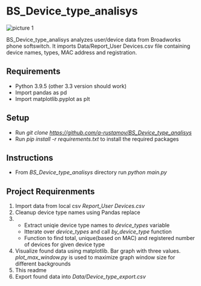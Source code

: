 # BS_Device_type_analisys
![picture 1](../images/7ff62a0dd5df80b87b9ca8679a490b9e8bae403fe308364fd62675b375aa395b.png)  


BS_Device_type_analisys analyzes user/device data from Broadworks phone softswitch. It imports Data/Report_User Devices.csv file containing  device names, types, MAC address and registration. 

## Requirements
* Python 3.9.5 (other 3.3 version should work)
* Import pandas as pd
* Import matplotlib.pyplot as plt


## Setup
* Run *git clone https://github.com/a-rustamov/BS_Device_type_analisys*
* Run *pip install -r requirements.txt* to install the required packages

## Instructions
* From *BS_Device_type_analisys* directory run *python main.py*
  

## Project Requirenments
 1. Import data from local csv *Report_User Devices.csv* 
 2. Cleanup device type names using Pandas replace
 3. * Extract uniqie device type names to *device_types* variable
    * Itterate over *device_types* and call *by_device_type* function
    * Function to find total, unique(based on MAC) and registered number of devices for given device type
 4. Visualize found data using matplotlib. Bar graph with three values. *plot_max_window.py* is used to maximize graph window size for different backgrounds
 5. This readme
 6. Export found data into *Data/Device_type_export.csv*
    




